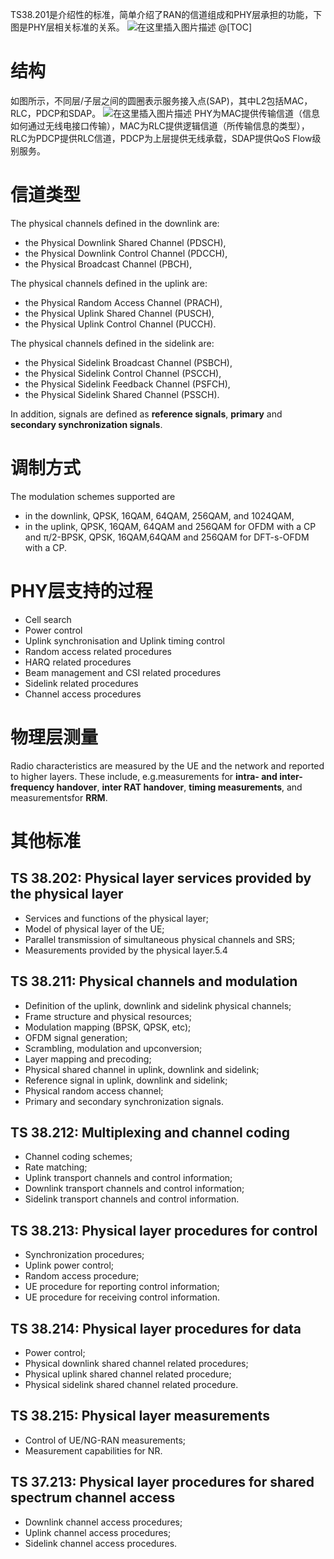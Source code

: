TS38.201是介绍性的标准，简单介绍了RAN的信道组成和PHY层承担的功能，下图是PHY层相关标准的关系。
![在这里插入图片描述](https://img-blog.csdnimg.cn/c78fb77fd4994faaaa74227a531029fb.png)
@[TOC]
#  结构
如图所示，不同层/子层之间的圆圈表示服务接入点(SAP)，其中L2包括MAC，RLC，PDCP和SDAP。
![在这里插入图片描述](https://img-blog.csdnimg.cn/67952109879241b79752825fb1ba0710.png)
PHY为MAC提供传输信道（信息如何通过无线电接口传输），MAC为RLC提供逻辑信道（所传输信息的类型），RLC为PDCP提供RLC信道，PDCP为上层提供无线承载，SDAP提供QoS Flow级别服务。

#  信道类型
The physical channels defined in the downlink are:
- the Physical Downlink Shared Channel (PDSCH),
- the Physical Downlink Control Channel (PDCCH),
- the Physical Broadcast Channel (PBCH),

The physical channels defined in the uplink are:
- the Physical Random Access Channel (PRACH),
- the Physical Uplink Shared Channel (PUSCH),
- the Physical Uplink Control Channel (PUCCH).

The physical channels defined in the sidelink are:
- the Physical Sidelink Broadcast Channel (PSBCH),
- the Physical Sidelink Control Channel (PSCCH),
- the Physical Sidelink Feedback Channel (PSFCH),
- the Physical Sidelink Shared Channel (PSSCH).

In addition, signals are defined as **reference signals**, **primary** and **secondary synchronization signals**.

#  调制方式
The modulation schemes supported are
- in the downlink, QPSK, 16QAM, 64QAM, 256QAM, and 1024QAM,
- in the uplink, QPSK, 16QAM, 64QAM and 256QAM for OFDM with a CP and π/2-BPSK, QPSK, 16QAM,64QAM and 256QAM for DFT-s-OFDM with a CP.

#  PHY层支持的过程
- Cell search
- Power control
- Uplink synchronisation and Uplink timing control
- Random access related procedures
- HARQ related procedures
- Beam management and CSI related procedures
- Sidelink related procedures
- Channel access procedures

# 物理层测量
Radio characteristics are measured by the UE and the network and reported to higher layers. 
These include, e.g.measurements for **intra- and inter-frequency handover**, **inter RAT handover**, **timing measurements**, and measurementsfor **RRM**.


# 其他标准
## TS 38.202: Physical layer services provided by the physical layer
- Services and functions of the physical layer;
- Model of physical layer of the UE;
- Parallel transmission of simultaneous physical channels and SRS;
- Measurements provided by the physical layer.5.4 
## TS 38.211: Physical channels and modulation
- Definition of the uplink, downlink and sidelink physical channels;
- Frame structure and physical resources;
- Modulation mapping (BPSK, QPSK, etc);
- OFDM signal generation;
- Scrambling, modulation and upconversion;
- Layer mapping and precoding;
- Physical shared channel in uplink, downlink and sidelink;
- Reference signal in uplink, downlink and sidelink;
- Physical random access channel;
- Primary and secondary synchronization signals.
## TS 38.212: Multiplexing and channel coding
- Channel coding schemes;
- Rate matching;
- Uplink transport channels and control information;
- Downlink transport channels and control information;
- Sidelink transport channels and control information. 
## TS 38.213: Physical layer procedures for control
- Synchronization procedures;
- Uplink power control;
- Random access procedure;
- UE procedure for reporting control information;
- UE procedure for receiving control information.
## TS 38.214: Physical layer procedures for data
- Power control;
- Physical downlink shared channel related procedures;
- Physical uplink shared channel related procedure;
- Physical sidelink shared channel related procedure.
## TS 38.215: Physical layer measurements
- Control of UE/NG-RAN measurements;
- Measurement capabilities for NR.
## TS 37.213: Physical layer procedures for shared spectrum channel access
- Downlink channel access procedures;
- Uplink channel access procedures;
- Sidelink channel access procedures.